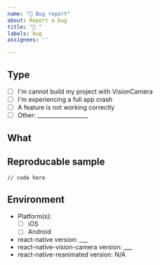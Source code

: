 ```yaml
---
name: "🐛 Bug report"
about: Report a bug
title: "🐛 "
labels: bug
assignees: ''

---
```


<!--
                      ❤️ Thank you for your contribution! ❤️
                  Remember that you can use this project FOR FREE.
      Badly written issues are less likely to be picked up than well written ones.
  BEFORE creating an issue, make sure you tried everything in the TROUBLESHOOTING guide:
        https://cuvent.github.io/react-native-vision-camera/docs/guides/troubleshooting
-->


## Type

<!--
    Replace the `[ ]` with a `[x]` where it fits:
-->

* [ ] I'm cannot build my project with VisionCamera
* [ ] I'm experiencing a full app crash
* [ ] A feature is not working correctly
* [ ] Other: __________________

## What

<!--
  Enter a short description for the issue you're experiencing.
        You can also attach screenshots, GIFs or videos.
-->

<!--
  If you are experiencing an Error, uncomment the following lines and add
        the full error object (with `JSON.stringify(error)`) here:
-->

<!--
### Error

```json

```
-->


## Reproducable sample

<!--
    Paste a minimal code snippet so that I can use to reproduce the problem you're experiencing.
                                You can also link a GitHub repository.
    ⚠️ if you don't provide a reproducable sample, your issue will most likely not be picked up. ⚠️
-->

```tsx
// code here
```

## Environment

<!--
    Replace the `[ ]` with a `[x]` where it fits, and fill in the versions from `package.json`
-->

* Platform(s):
  * [ ] iOS
  * [ ] Android
* react-native version: ___
* react-native-vision-camera version: ___
* react-native-reanimated version: N/A
